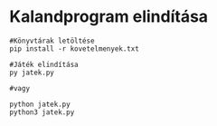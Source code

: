 # Kalandprogram elindítása
```
#Könyvtárak letöltése
pip install -r kovetelmenyek.txt
```

```
#Játék elindítása
py jatek.py

#vagy

python jatek.py
python3 jatek.py

```

